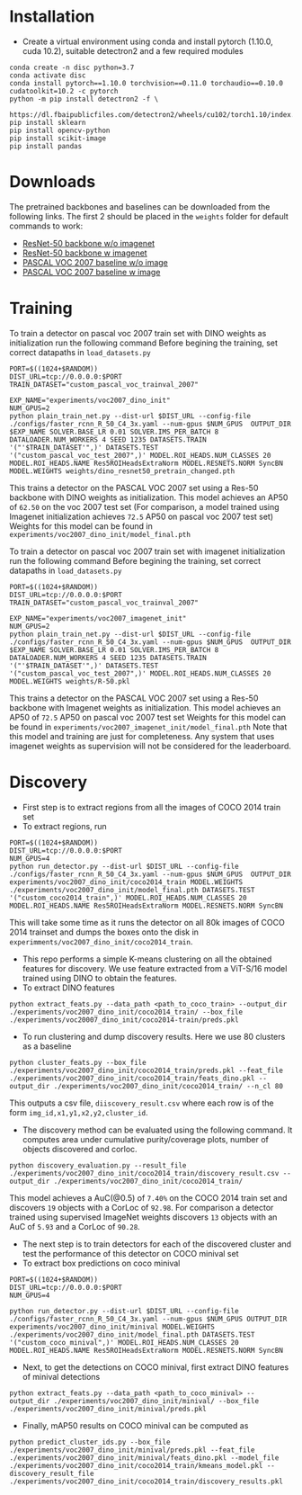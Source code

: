 # Installation
- Create a virtual environment using conda and install pytorch (1.10.0, cuda 10.2), suitable detectron2 and a few required modules
```
conda create -n disc python=3.7
conda activate disc
conda install pytorch==1.10.0 torchvision==0.11.0 torchaudio==0.10.0 cudatoolkit=10.2 -c pytorch
python -m pip install detectron2 -f \
  https://dl.fbaipublicfiles.com/detectron2/wheels/cu102/torch1.10/index.html
pip install sklearn
pip install opencv-python
pip install scikit-image
pip install pandas
```

# Downloads
The pretrained backbones and baselines can be downloaded from the following links. The first 2 should be placed in the `weights` folder for default commands to work:
* [ResNet-50 backbone w/o imagenet](https://drive.google.com/file/d/1izgsq_XvziyPf6tZy19PchXJPh4UVtYK/view?usp=sharing)
* [ResNet-50 backbone w imagenet](https://drive.google.com/file/d/1v_ZsPDcMhVp1hTaKs73Kk3AI23fXATkW/view?usp=sharing)
* [PASCAL VOC 2007 baseline w/o image](https://drive.google.com/file/d/1R-VbFrDB2RHQ4m5GUw2sA41w4lUbZ1IN/view?usp=sharing)
* [PASCAL VOC 2007 baseline w image](https://drive.google.com/file/d/1Xs56QTWYjFawwl2tE5dkk9r41i6zpF7g/view?usp=sharing)


# Training
To train a detector on pascal voc 2007 train set with DINO weights as initialization run the following command
Before begining the training, set correct datapaths in `load_datasets.py`
```
PORT=$((1024+$RANDOM))
DIST_URL=tcp://0.0.0.0:$PORT
TRAIN_DATASET="custom_pascal_voc_trainval_2007"

EXP_NAME="experiments/voc2007_dino_init"
NUM_GPUS=2
python plain_train_net.py --dist-url $DIST_URL --config-file ./configs/faster_rcnn_R_50_C4_3x.yaml --num-gpus $NUM_GPUS  OUTPUT_DIR $EXP_NAME SOLVER.BASE_LR 0.01 SOLVER.IMS_PER_BATCH 8 DATALOADER.NUM_WORKERS 4 SEED 1235 DATASETS.TRAIN '("'$TRAIN_DATASET'",)' DATASETS.TEST '("custom_pascal_voc_test_2007",)' MODEL.ROI_HEADS.NUM_CLASSES 20 MODEL.ROI_HEADS.NAME Res5ROIHeadsExtraNorm MODEL.RESNETS.NORM SyncBN MODEL.WEIGHTS weights/dino_resnet50_pretrain_changed.pth
```
This trains a detector on the PASCAL VOC 2007 set using a Res-50 backbone with DINO weights as initialization. This model achieves an AP50 of `62.50` on the voc 2007 test set (For comparison, a model trained using Imagenet initialization achieves `72.5` AP50 on pascal voc 2007 test set)
Weights for this model can be found in `experiments/voc2007_dino_init/model_final.pth`

To train a detector on pascal voc 2007 train set with imagenet initialization run the following command
Before begining the training, set correct datapaths in `load_datasets.py`
```
PORT=$((1024+$RANDOM))
DIST_URL=tcp://0.0.0.0:$PORT
TRAIN_DATASET="custom_pascal_voc_trainval_2007"

EXP_NAME="experiments/voc2007_imagenet_init"
NUM_GPUS=2
python plain_train_net.py --dist-url $DIST_URL --config-file ./configs/faster_rcnn_R_50_C4_3x.yaml --num-gpus $NUM_GPUS  OUTPUT_DIR $EXP_NAME SOLVER.BASE_LR 0.01 SOLVER.IMS_PER_BATCH 8 DATALOADER.NUM_WORKERS 4 SEED 1235 DATASETS.TRAIN '("'$TRAIN_DATASET'",)' DATASETS.TEST '("custom_pascal_voc_test_2007",)' MODEL.ROI_HEADS.NUM_CLASSES 20 MODEL.WEIGHTS weights/R-50.pkl
```
This trains a detector on the PASCAL VOC 2007 set using a Res-50 backbone with Imagenet weights as initialization. This model achieves an AP50 of `72.5` AP50 on pascal voc 2007 test set
Weights for this model can be found in `experiments/voc2007_imagenet_init/model_final.pth`
Note that this model and training are just for completeness. Any system that uses imagenet weights as supervision will not be considered for the leaderboard.

# Discovery
- First step is to extract regions from all the images of COCO 2014 train set
- To extract regions, run
```
PORT=$((1024+$RANDOM))
DIST_URL=tcp://0.0.0.0:$PORT
NUM_GPUS=4
python run_detector.py --dist-url $DIST_URL --config-file ./configs/faster_rcnn_R_50_C4_3x.yaml --num-gpus $NUM_GPUS  OUTPUT_DIR experiments/voc2007_dino_init/coco2014_train MODEL.WEIGHTS ./experiments/voc2007_dino_init/model_final.pth DATASETS.TEST '("custom_coco2014_train",)' MODEL.ROI_HEADS.NUM_CLASSES 20 MODEL.ROI_HEADS.NAME Res5ROIHeadsExtraNorm MODEL.RESNETS.NORM SyncBN
```
This will take some time as it runs the detector on all 80k images of COCO 2014 trainset and dumps the boxes onto the disk in `experimments/voc2007_dino_init/coco2014_train`.

- This repo performs a simple K-means clustering on all the obtained features for discovery. We use feature extracted from a ViT-S/16 model trained using DINO to obtain the features.
- To extract DINO features
```
python extract_feats.py --data_path <path_to_coco_train> --output_dir ./experiments/voc2007_dino_init/coco2014_train/ --box_file ./experiments/voc20007_dino_init/coco2014-train/preds.pkl
```

- To run clustering and dump discovery results. Here we  use 80 clusters as a baseline
```
python cluster_feats.py --box_file ./experiments/voc2007_dino_init/coco2014_train/preds.pkl --feat_file ./experiments/voc2007_dino_init/coco2014_train/feats_dino.pkl --output_dir ./experiments/voc2007_dino_init/coco2014_train/ --n_cl 80
```
This outputs a csv file, `diiscovery_result.csv` where each row is of the form `img_id,x1,y1,x2,y2,cluster_id`.

- The discovery method can be evaluated using the following command. It computes area under cumulative purity/coverage plots, number of objects discovered and corloc.
```
python discovery_evaluation.py --result_file ./experiments/voc2007_dino_init/coco2014_train/discovery_result.csv --output_dir ./experiments/voc2007_dino_init/coco2014_train/
 ```
This model achieves a AuC(@0.5) of `7.40%` on the COCO 2014 train set and discovers `19` objects with a CorLoc of `92.98`. For comparison a detector trained using supervised ImageNet weights discovers `13` objects with an AuC of `5.93` and a CorLoc of `90.28`.


- The next step is to train detectors for each of the discovered cluster and test the performance of this detector on COCO minival set
- To extract box predictions on coco minival
```
PORT=$((1024+$RANDOM))
DIST_URL=tcp://0.0.0.0:$PORT
NUM_GPUS=4

python run_detector.py --dist-url $DIST_URL --config-file ./configs/faster_rcnn_R_50_C4_3x.yaml --num-gpus $NUM_GPUS OUTPUT_DIR experiments/voc2007_dino_init/minival MODEL.WEIGHTS ./experiments/voc2007_dino_init/model_final.pth DATASETS.TEST '("custom_coco_minival",)' MODEL.ROI_HEADS.NUM_CLASSES 20 MODEL.ROI_HEADS.NAME Res5ROIHeadsExtraNorm MODEL.RESNETS.NORM SyncBN
```

- Next, to get the detections on COCO minival, first extract DINO features of minival detections
```
python extract_feats.py --data_path <path_to_coco_minival> --output_dir ./experiments/voc2007_dino_init/minival/ --box_file ./experiments/voc2007_dino_init/minival/preds.pkl
```
- Finally, mAP50 results on COCO minival can be computed as 
```
python predict_cluster_ids.py --box_file ./experiments/voc2007_dino_init/minival/preds.pkl --feat_file ./experiments/voc2007_dino_init/minival/feats_dino.pkl --model_file ./experiments/voc2007_dino_init/coco2014_train/kmeans_model.pkl --discovery_result_file ./experiments/voc2007_dino_init/coco2014_train/discovery_results.pkl
```
